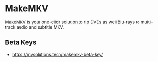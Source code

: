 # MakeMKV


[MakeMKV](https://www.makemkv.com/) is your one-click solution to rip DVDs as well Blu-rays to multi–track audio and subtitle MKV.

## Beta Keys

* <https://mysolutions.tech/makemkv-beta-key/>

